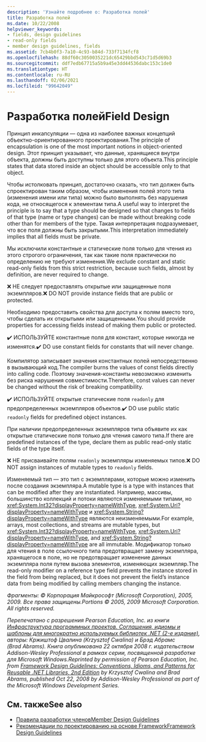 ```yaml
---
description: 'Узнайте подробнее о: Разработка полей'
title: Разработка полей
ms.date: 10/22/2008
helpviewer_keywords:
- fields, design guidelines
- read-only fields
- member design guidelines, fields
ms.assetid: 7cb4b0f3-7a10-4c93-b84d-733f7134fcf8
ms.openlocfilehash: 88df60c3050035221dc65429bbd543c71d5d69b3
ms.sourcegitcommit: ddf7edb67715a5b9a45e3dd44536dabc153c1de0
ms.translationtype: HT
ms.contentlocale: ru-RU
ms.lasthandoff: 02/06/2021
ms.locfileid: "99642049"
---
```

# <a name="field-design"></a><span data-ttu-id="1b67a-103">Разработка полей</span><span class="sxs-lookup"><span data-stu-id="1b67a-103">Field Design</span></span>

<span data-ttu-id="1b67a-104">Принцип инкапсуляции — одна из наиболее важных концепций объектно-ориентированного проектирования.</span><span class="sxs-lookup"><span data-stu-id="1b67a-104">The principle of encapsulation is one of the most important notions in object-oriented design.</span></span> <span data-ttu-id="1b67a-105">Этот принцип указывает, что данные, хранящиеся внутри объекта, должны быть доступны только для этого объекта.</span><span class="sxs-lookup"><span data-stu-id="1b67a-105">This principle states that data stored inside an object should be accessible only to that object.</span></span>

 <span data-ttu-id="1b67a-106">Чтобы истолковать принцип, достаточно сказать, что тип должен быть спроектирован таким образом, чтобы изменения полей этого типа (изменения имени или типа) можно было выполнять без нарушения кода, не относящегося к элементам типа.</span><span class="sxs-lookup"><span data-stu-id="1b67a-106">A useful way to interpret the principle is to say that a type should be designed so that changes to fields of that type (name or type changes) can be made without breaking code other than for members of the type.</span></span> <span data-ttu-id="1b67a-107">Такая интерпретация подразумевает, что все поля должны быть закрытыми.</span><span class="sxs-lookup"><span data-stu-id="1b67a-107">This interpretation immediately implies that all fields must be private.</span></span>

 <span data-ttu-id="1b67a-108">Мы исключили константные и статические поля только для чтения из этого строгого ограничения, так как такие поля практически по определению не требуют изменения.</span><span class="sxs-lookup"><span data-stu-id="1b67a-108">We exclude constant and static read-only fields from this strict restriction, because such fields, almost by definition, are never required to change.</span></span>

 <span data-ttu-id="1b67a-109">❌ НЕ следует предоставлять открытые или защищенные поля экземпляров.</span><span class="sxs-lookup"><span data-stu-id="1b67a-109">❌ DO NOT provide instance fields that are public or protected.</span></span>

 <span data-ttu-id="1b67a-110">Необходимо предоставить свойства для доступа к полям вместо того, чтобы сделать их открытыми или защищенными.</span><span class="sxs-lookup"><span data-stu-id="1b67a-110">You should provide properties for accessing fields instead of making them public or protected.</span></span>

 <span data-ttu-id="1b67a-111">✔️ ИСПОЛЬЗУЙТЕ константные поля для констант, которые никогда не изменятся.</span><span class="sxs-lookup"><span data-stu-id="1b67a-111">✔️ DO use constant fields for constants that will never change.</span></span>

 <span data-ttu-id="1b67a-112">Компилятор записывает значения константных полей непосредственно в вызывающий код.</span><span class="sxs-lookup"><span data-stu-id="1b67a-112">The compiler burns the values of const fields directly into calling code.</span></span> <span data-ttu-id="1b67a-113">Поэтому значения-константы невозможно изменить без риска нарушения совместимости.</span><span class="sxs-lookup"><span data-stu-id="1b67a-113">Therefore, const values can never be changed without the risk of breaking compatibility.</span></span>

 <span data-ttu-id="1b67a-114">✔️ ИСПОЛЬЗУЙТЕ открытые статические поля `readonly` для предопределенных экземпляров объектов.</span><span class="sxs-lookup"><span data-stu-id="1b67a-114">✔️ DO use public static `readonly` fields for predefined object instances.</span></span>

 <span data-ttu-id="1b67a-115">При наличии предопределенных экземпляров типа объявите их как открытые статические поля только для чтения самого типа.</span><span class="sxs-lookup"><span data-stu-id="1b67a-115">If there are predefined instances of the type, declare them as public read-only static fields of the type itself.</span></span>

 <span data-ttu-id="1b67a-116">❌ НЕ присваивайте полям `readonly` экземпляры изменяемых типов.</span><span class="sxs-lookup"><span data-stu-id="1b67a-116">❌ DO NOT assign instances of mutable types to `readonly` fields.</span></span>

 <span data-ttu-id="1b67a-117">Изменяемый тип — это тип с экземплярами, которые можно изменить после создания экземпляра.</span><span class="sxs-lookup"><span data-stu-id="1b67a-117">A mutable type is a type with instances that can be modified after they are instantiated.</span></span> <span data-ttu-id="1b67a-118">Например, массивы, большинство коллекций и потоки являются изменяемыми типами, но <xref:System.Int32?displayProperty=nameWithType>, <xref:System.Uri?displayProperty=nameWithType> и <xref:System.String?displayProperty=nameWithType> являются неизменяемыми.</span><span class="sxs-lookup"><span data-stu-id="1b67a-118">For example, arrays, most collections, and streams are mutable types, but <xref:System.Int32?displayProperty=nameWithType>, <xref:System.Uri?displayProperty=nameWithType>, and <xref:System.String?displayProperty=nameWithType> are all immutable.</span></span> <span data-ttu-id="1b67a-119">Модификатор только для чтения в поле ссылочного типа предотвращает замену экземпляра, хранящегося в поле, но не предотвращает изменение данных экземпляра поля путем вызова элементов, изменяющих экземпляр.</span><span class="sxs-lookup"><span data-stu-id="1b67a-119">The read-only modifier on a reference type field prevents the instance stored in the field from being replaced, but it does not prevent the field’s instance data from being modified by calling members changing the instance.</span></span>

 <span data-ttu-id="1b67a-120">*Фрагменты: © Корпорация Майкрософт (Microsoft Corporation), 2005, 2009. Все права защищены.*</span><span class="sxs-lookup"><span data-stu-id="1b67a-120">*Portions © 2005, 2009 Microsoft Corporation. All rights reserved.*</span></span>

 <span data-ttu-id="1b67a-121">*Перепечатано с разрешения Pearson Education, Inc. из книги [Инфраструктура программных проектов. Соглашения, идиомы и шаблоны для многократно используемых библиотек .NET (2-е издание)](https://www.informit.com/store/framework-design-guidelines-conventions-idioms-and-9780321545619), авторы: Кржиштоф Цвалина (Krzysztof Cwalina) и Брэд Абрамс (Brad Abrams). Книга опубликована 22 октября 2008 г. издательством Addison-Wesley Professional в рамках серии, посвященной разработке для Microsoft Windows.*</span><span class="sxs-lookup"><span data-stu-id="1b67a-121">*Reprinted by permission of Pearson Education, Inc. from [Framework Design Guidelines: Conventions, Idioms, and Patterns for Reusable .NET Libraries, 2nd Edition](https://www.informit.com/store/framework-design-guidelines-conventions-idioms-and-9780321545619) by Krzysztof Cwalina and Brad Abrams, published Oct 22, 2008 by Addison-Wesley Professional as part of the Microsoft Windows Development Series.*</span></span>

## <a name="see-also"></a><span data-ttu-id="1b67a-122">См. также</span><span class="sxs-lookup"><span data-stu-id="1b67a-122">See also</span></span>

- [<span data-ttu-id="1b67a-123">Правила разработки членов</span><span class="sxs-lookup"><span data-stu-id="1b67a-123">Member Design Guidelines</span></span>](member.md)
- [<span data-ttu-id="1b67a-124">Рекомендации по проектированию на основе Framework</span><span class="sxs-lookup"><span data-stu-id="1b67a-124">Framework Design Guidelines</span></span>](index.md)
